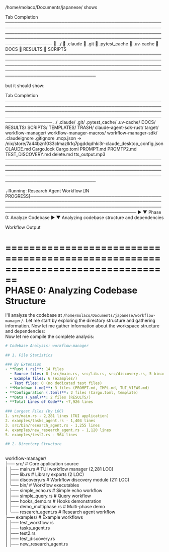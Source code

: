 /home/molaco/Documents/japanese/ shows

 Tab Completion ───────────────────────────────────────────────────────────────────────────────────────────────────────────────────────────────────────────────────────────────────────────────────────────────────────────────────────
📁 ../
📁 .claude
📁 .git
📁 .pytest_cache
📁 .uv-cache
📁 DOCS
📁 RESULTS
📁 SCRIPTS
─────────────────────────────────────────────────────────────────────────────────────────────────────────────────────────────────────────────────────────────────────────────────────────────────────────────────────────────────────

but it should show:

 Tab Completion ───────────────────────────────────────────────────────────────────────────────────────────────────────────────────────────────────────────────────────────────────────────────────────────────────────────────────────
../
.claude/
.git/
.pytest_cache/
.uv-cache/
DOCS/
RESULTS/
SCRIPTS/
TEMPLATES/
TRASH/
claude-agent-sdk-rust/
target/
workflow-manager/
workflow-manager-macros/
workflow-manager-sdk/
.claudeignore
.gitignore
.mcp.json -> /nix/store/7a44bzn1033clmazlk1q7pgddqdhki3r-claude_desktop_config.json
CLAUDE.md
Cargo.lock
Cargo.toml
PROMPT.md
PROMTP2.md
TEST_DISCOVERY.md
delete.md
tts_output.mp3
─────────────────────────────────────────────────────────────────────────────────────────────────────────────────────────────────────────────────────────────────────────────────────────────────────────────────────────────────────

┌Running: Research Agent Workflow [IN PROGRESS]────────────────────────────────────────────────────────────────────────────────────────────────────────────────────────────────────────────────────────────────────────────────────────
▶ ▼ Phase 0: Analyze Codebase
▶ ▼ Analyzing codebase structure and dependencies


Workflow Output

================================================================================                                                                               
PHASE 0: Analyzing Codebase Structure                                                                                                                          
================================================================================                                                                               
I'll analyze the codebase at `/home/molaco/Documents/japanese/workflow-manager/`. Let me start by exploring the directory structure and gathering information. 
Now let me gather information about the workspace structure and dependencies:                                                                                  
Now let me compile the complete analysis:                                                                                                                      
                                                                                                                                                               
```yaml                                                                                                                                                        
# Codebase Analysis: workflow-manager                                                                                                                          
                                                                                                                                                               
## 1. File Statistics                                                                                                                                          
                                                                                                                                                               
### By Extension                                                                                                                                               
- **Rust (.rs)**: 14 files                                                                                                                                     
  - Source files: 8 (src/main.rs, src/lib.rs, src/discovery.rs, 5 binaries in src/bin/)                                                                        
  - Example files: 6 (examples/)                                                                                                                               
  - Test files: 0 (no dedicated test files)                                                                                                                    
- **Markdown (.md)**: 3 files (PROMPT.md, IMPL.md, TUI_VIEWS.md)                                                                                               
- **Configuration (.toml)**: 2 files (Cargo.toml, template)                                                                                                    
- **Data (.yaml)**: 2 files (RESULTS/)                                                                                                                         
- **Total Lines of Code**: ~7,926 lines                                                                                                                        
                                                                                                                                                               
### Largest Files (by LOC)                                                                                                                                     
1. src/main.rs - 2,281 lines (TUI application)                                                                                                                 
2. examples/tasks_agent.rs - 1,404 lines                                                                                                                       
3. src/bin/research_agent.rs - 1,255 lines                                                                                                                     
4. examples/new_research_agent.rs - 1,120 lines                                                                                                                
5. examples/test2.rs - 564 lines                                                                                                                               
                                                                                                                                                               
## 2. Directory Structure                                                                                                                                      
                                                                                                                                                               
```                                                                                                                                                            
workflow-manager/                                                                                                                                              
├── src/                    # Core application source                                                                                                          
│   ├── main.rs            # TUI workflow manager (2,281 LOC)                                                                                                  
│   ├── lib.rs             # Library exports (2 LOC)                                                                                                           
│   ├── discovery.rs       # Workflow discovery module (211 LOC)                                                                                               
│   └── bin/               # Workflow executables                                                                                                              
│       ├── simple_echo.rs        # Simple echo workflow                                                                                                       
│       ├── simple_query.rs       # Query workflow                                                                                                             
│       ├── hooks_demo.rs         # Hooks demonstration                                                                                                        
│       ├── demo_multiphase.rs    # Multi-phase demo                                                                                                           
│       └── research_agent.rs     # Research agent workflow                                                                                                    
├── examples/              # Example workflows                                                                                                                 
│   ├── test_workflow.rs                                                                                                                                       
│   ├── tasks_agent.rs                                                                                                                                         
│   ├── test2.rs                                                                                                                                               
│   ├── test_discovery.rs                                                                                                                                      
│   ├── new_research_agent.rs                                                                                                                                  


